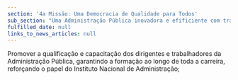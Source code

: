 ```yaml
---
section: '4a Missão: Uma Democracia de Qualidade para Todos'
sub_section: "Uma Administração Pública inovadora e efificiente com trabalhadores motivados"
fulfilled_date: null
links_to_news_articles: null
---
```


Promover a qualificação e capacitação dos dirigentes e trabalhadores da Administração Pública, garantindo a formação ao longo de toda a carreira, reforçando o papel do Instituto Nacional de Administração;